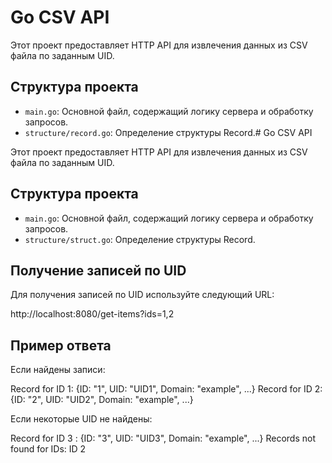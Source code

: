 # Go CSV API

Этот проект предоставляет HTTP API для извлечения данных из CSV файла по заданным UID.

## Структура проекта

- `main.go`: Основной файл, содержащий логику сервера и обработку запросов.
- `structure/record.go`: Определение структуры Record.# Go CSV API

Этот проект предоставляет HTTP API для извлечения данных из CSV файла по заданным UID.

## Структура проекта

- `main.go`: Основной файл, содержащий логику сервера и обработку запросов.
- `structure/struct.go`: Определение структуры Record.

## Получение записей по UID
Для получения записей по UID используйте следующий URL:

http://localhost:8080/get-items?ids=1,2

## Пример ответа
Если найдены записи:

Record for ID 1: {ID: "1", UID: "UID1", Domain: "example", ...}
Record for ID 2: {ID: "2", UID: "UID2", Domain: "example", ...}

Если некоторые UID не найдены:

Record for ID 3 : {ID: "3", UID: "UID3", Domain: "example", ...}
Records not found for IDs: ID 2

